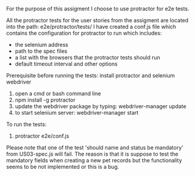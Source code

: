 For the purpose of this assigment I choose to use protractor for e2e tests.

All the protractor tests for the user stories from the assigment are located into the path: e2e/protractor/tests/
I have created a conf.js file which contains the configuration for protractor to run which includes:
- the selenium address
- path to the spec files
- a list with the browsers that the protractor tests should run
- default timeout interval and other options

Prerequisite before running the tests: install protractor and selenium webdriver
1. open a cmd or bash command line
1. npm install -g protractor
2. update the webdriver package by typing: webdriver-manager update
3. to start selenium server: webdriver-manager start

To run the tests:
1. protractor e2e/conf.js

Please note that one of the test 'should name and status be mandatory' from US03-spec.js will fail. 
The reason is that it is suppose to test the mandatory fields when creating a new pet records but the functionality seems to be not implemented or this is a bug.
